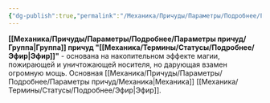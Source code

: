 ```yaml
---
{"dg-publish":true,"permalink":"/Механика/Причуды/Параметры/Подробнее/Группы причуд/Группа - Эфир/","noteIcon":"","created":"2025-09-07T13:19:32.647+03:00","updated":"2025-09-04T07:58:53.455+03:00"}
---
```


**[[Механика/Причуды/Параметры/Подробнее/Параметры причуд/Группа\|Группа]] причуд "[[Механика/Термины/Статусы/Подробнее/Эфир\|Эфир]]"** - основана на накопительном эффекте магии, пожирающей и уничтожающей носителя, но дарующая взамен огромную мощь. Основная [[Механика/Причуды/Параметры/Подробнее/Параметры причуд/Механика\|Механика]] [[Механика/Термины/Статусы/Подробнее/Эфир\|Эфир]]. 